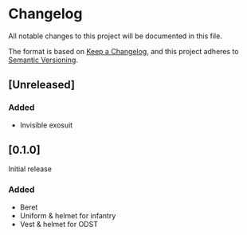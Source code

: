 # Changelog

All notable changes to this project will be documented in this file.

The format is based on [Keep a Changelog](https://keepachangelog.com/en/1.0.0/),
and this project adheres to [Semantic Versioning](https://semver.org/spec/v2.0.0.html).

## [Unreleased]
### Added
- Invisible exosuit

## [0.1.0]
Initial release
### Added
- Beret
- Uniform & helmet for infantry
- Vest & helmet for ODST
